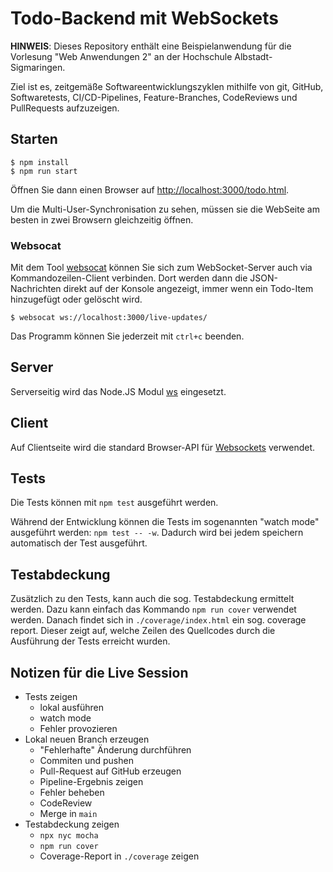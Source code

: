 # Todo-Backend mit WebSockets

**HINWEIS**: Dieses Repository enthält eine Beispielanwendung für die Vorlesung "Web Anwendungen 2" an der Hochschule Albstadt-Sigmaringen.

Ziel ist es, zeitgemäße Softwareentwicklungszyklen mithilfe von git, GitHub, Softwaretests, CI/CD-Pipelines, Feature-Branches, CodeReviews und PullRequests aufzuzeigen.

## Starten

```shell
$ npm install
$ npm run start
```

Öffnen Sie dann einen Browser auf [http://localhost:3000/todo.html](http://localhost:3000/todo.html).

Um die Multi-User-Synchronisation zu sehen, müssen sie die WebSeite am besten in zwei Browsern gleichzeitig öffnen.

### Websocat

Mit dem Tool [websocat](https://github.com/vi/websocat) können Sie sich zum WebSocket-Server auch via Kommandozeilen-Client verbinden.
Dort werden dann die JSON-Nachrichten direkt auf der Konsole angezeigt, immer wenn ein Todo-Item hinzugefügt oder gelöscht wird.

```shell
$ websocat ws://localhost:3000/live-updates/
```

Das Programm können Sie jederzeit mit `ctrl+c` beenden.


## Server

Serverseitig wird das Node.JS Modul [ws](https://www.npmjs.com/package/ws) eingesetzt.

## Client

Auf Clientseite wird die standard Browser-API für [Websockets](https://developer.mozilla.org/de/docs/Web/API/WebSocket) verwendet.

## Tests

Die Tests können mit `npm test` ausgeführt werden.

Während der Entwicklung können die Tests im sogenannten "watch mode" ausgeführt werden: `npm test -- -w`. Dadurch wird bei jedem speichern automatisch der Test ausgeführt.

## Testabdeckung

Zusätzlich zu den Tests, kann auch die sog. Testabdeckung ermittelt werden. Dazu kann einfach das Kommando `npm run cover` verwendet werden. Danach findet sich in `./coverage/index.html` ein sog. coverage report. Dieser zeigt auf, welche Zeilen des Quellcodes durch die Ausführung der Tests erreicht wurden.

## Notizen für die Live Session
* Tests zeigen
    * lokal ausführen
    * watch mode
    * Fehler provozieren
* Lokal neuen Branch erzeugen
    * "Fehlerhafte" Änderung durchführen
    * Commiten und pushen
    * Pull-Request auf GitHub erzeugen
    * Pipeline-Ergebnis zeigen
    * Fehler beheben
    * CodeReview
    * Merge in `main`
* Testabdeckung zeigen
    * `npx nyc mocha`
    * `npm run cover`
    * Coverage-Report in `./coverage` zeigen